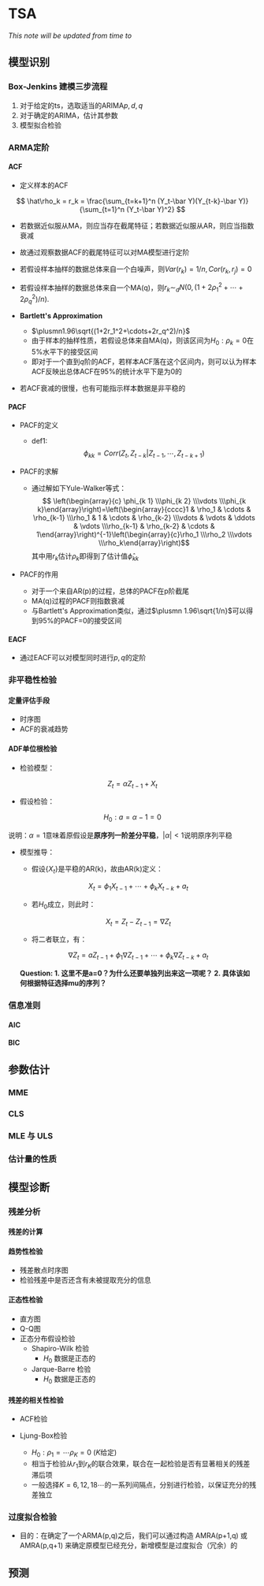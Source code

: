 # TSA

*This note will be updated from time to*

## 模型识别

### Box-Jenkins 建模三步流程

1. 对于给定的ts，选取适当的ARIMA$p,d,q$
2. 对于确定的ARIMA，估计其参数
3. 模型拟合检验

### ARMA定阶

#### ACF

- 定义样本的ACF

$$
\hat\rho_k = r_k = \frac{\sum_{t=k+1}^n (Y_t-\bar Y)(Y_{t-k}-\bar Y)}{\sum_{t=1}^n (Y_t-\bar Y)^2}
$$

- 若数据近似服从MA，则应当存在截尾特征；若数据近似服从AR，则应当指数衰减
- 故通过观察数据ACF的截尾特征可以对MA模型进行定阶
- 若假设样本抽样的数据总体来自一个白噪声，则$Var(r_k)=1/n, Cor(r_k,r_j)=0$
- 若假设样本抽样的数据总体来自一个MA(q)，则$r_k \sim_d N(0,(1+2\rho_1^2+\cdots+2\rho_q^2)/n).$
- **Bartlett's Approximation**

  - $\plusmn1.96\sqrt{(1+2r_1^2+\cdots+2r_q^2)/n}$
  - 由于样本的抽样性质，若假设总体来自MA(q)，则该区间为$H_0:\rho_k=0$在5%水平下的接受区间
  - 即对于一个直到$q$阶的ACF，若样本ACF落在这个区间内，则可以认为样本ACF反映出总体ACF在95%的统计水平下是为0的
- 若ACF衰减的很慢，也有可能指示样本数据是非平稳的

#### PACF

- PACF的定义

  - def1:
    $$
    \phi_{kk}=Corr(Z_t,Z_{t-k}|Z_{t-1},\cdots,Z_{t-k+1})
    $$
- PACF的求解

  - 通过解如下Yule-Walker等式：
    $$
    \left(\begin{array}{c}
    \phi_{k 1} \\\phi_{k 2} \\\vdots \\\phi_{k k}\end{array}\right)=\left(\begin{array}{cccc}1 & \rho_1 & \cdots & \rho_{k-1} \\\rho_1 & 1 & \cdots & \rho_{k-2} \\\vdots & \vdots & \ddots & \vdots \\\rho_{k-1} & \rho_{k-2} & \cdots & 1\end{array}\right)^{-1}\left(\begin{array}{c}\rho_1 \\\rho_2 \\\vdots \\\rho_k\end{array}\right)$$
其中用$r_k$估计$\rho_k$即得到了估计值$\hat\phi_{kk}$

- PACF的作用
  - 对于一个来自AR(p)的过程，总体的PACF在p阶截尾
  - MA(q)过程的PACF则指数衰减
  - 与Bartlett's Approximation类似，通过$\plusmn 1.96\sqrt{1/n}$可以得到95%的PACF=0的接受区间

#### EACF

- 通过EACF可以对模型同时进行$p,q$的定阶

### 非平稳性检验

#### 定量评估手段

- 时序图
- ACF的衰减趋势

#### ADF单位根检验

- 检验模型：

$$
Z_t = \alpha Z_{t-1}+X_t
$$

- 假设检验：

$$
H_0: a = \alpha - 1 = 0
$$

说明：$\alpha = 1$意味着原假设是**原序列一阶差分平稳**，$|\alpha |<1$说明原序列平稳

- 模型推导：

  - 假设$\{X_t\}$是平稳的AR(k)，故由AR(k)定义：

  $$
  X_t = \phi_1 X_{t-1} +\cdots + \phi_kX_{t-k}+a_t
  $$

  - 若$H_0$成立，则此时：

  $$
  X_t = Z_t - Z_{t-1} = \nabla Z_t
  $$

  - 将二者联立，有：

  $$
  \nabla Z_t = aZ_{t-1}+\phi_1 \nabla Z_{t-1} + \cdots + \phi_k \nabla Z_{t-k} + a_t
  $$

  **Question: 1. 这里不是a=0？为什么还要单独列出来这一项呢？ 2. 具体该如何根据特征选择mu的序列？**

### 信息准则

#### AIC

#### BIC

## 参数估计

### MME

### CLS

### MLE 与 ULS

### 估计量的性质

## 模型诊断

### 残差分析

#### 残差的计算

#### 趋势性检验

- 残差散点时序图
- 检验残差中是否还含有未被提取充分的信息

#### 正态性检验

- 直方图
- Q-Q图
- 正态分布假设检验
  - Shapiro-Wilk 检验
    - $H_0$ 数据是正态的
  - Jarque-Barre 检验
    - $H_0$ 数据是正态的

#### 残差的相关性检验

- ACF检验
- Ljung-Box检验

  - $H_0: \rho_1 = \cdots \rho_K = 0$ ($K$给定)
  - 相当于检验从$r_1$到$r_K$的联合效果，联合在一起检验是否有显著相关的残差滞后项
  - 一般选择$K=6,12,18\cdots$的一系列间隔点，分别进行检验，以保证充分的残差独立

### 过度拟合检验

- 目的：在确定了一个ARMA(p,q)之后，我们可以通过构造 AMRA(p+1,q) 或 AMRA(p,q+1) 来确定原模型已经充分，新增模型是过度拟合（冗余）的

## 预测
